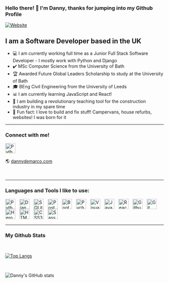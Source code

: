 ### Hello there! :wave: I'm Danny, thanks for jumping into my Github Profile


[![Website](https://img.shields.io/website?label=dannydemarco.com&style=for-the-badge&url=https%3A%2F%2Fdannydemarco.com)](https://dannydemarco.com)


## I am a Software Developer based in the UK 
- :computer: I am currently working full time as a Junior Full Stack Software Developer - I mostly work with Python and Django
- :heavy_check_mark: MSc Computer Science from the University of Bath
- :trophy: Awarded Future Global Leaders Scholarship to study at the University of Bath
- :mortar_board: BEng Civil Engineering from the  University of Leeds
- :bar_chart: I am currently learning JavaScript and React!
- :mega: I am building a revolutionary teaching tool for the construction industry in my spare time
- :nut_and_bolt: Fun fact: I love to build and fix stuff! Campervans, house refurbs, websites! I was born for it

---

### Connect with me!

[<img align="left" alt="Python" width="32px" src="https://cdn.jsdelivr.net/gh/devicons/devicon/icons/linkedin/linkedin-original.svg" style="padding-right:10px;" />][linkedin]

<br><br>

:earth_americas: [dannydemarco.com][linkedin]

<br>

---

### Languages and Tools I like to use:

<img align="left" alt="Python" width="32px" src="https://cdn.jsdelivr.net/gh/devicons/devicon/icons/python/python-original-wordmark.svg" style="padding-right:10px;" />
<img align="left" alt="Django" width="32x" src="https://cdn.jsdelivr.net/gh/devicons/devicon/icons/django/django-plain-wordmark.svg" style="padding-right:10px;box-shadow:2px 2px white;" />
<img align="left" alt="SQLite" width="32px" src="https://cdn.jsdelivr.net/gh/devicons/devicon/icons/sqlite/sqlite-original-wordmark.svg" style="padding-right:10px;" />
<img align="left" alt="Postgres" width="32px" src="https://cdn.jsdelivr.net/gh/devicons/devicon/icons/postgresql/postgresql-original-wordmark.svg" style="padding-right:10px" />
<img align="left" alt="Bootstrap" width="32px" src="https://cdn.jsdelivr.net/gh/devicons/devicon/icons/bootstrap/bootstrap-original-wordmark.svg" style="padding-right:10px;" />
<img align="left" alt="Pycharm" width="32px" src="https://cdn.jsdelivr.net/gh/devicons/devicon/icons/pycharm/pycharm-original-wordmark.svg" style="padding-right:10px;" />
<img align="left" alt="Visual Studio Code" width="32px" src="https://cdn.jsdelivr.net/gh/devicons/devicon/icons/vscode/vscode-original.svg" style="padding-right:10px;" /> 
<img align="left" alt="JavaScript" width="32px" src="https://cdn.jsdelivr.net/gh/devicons/devicon/icons/javascript/javascript-original.svg" style="padding-right:10px;" />
<img align="left" alt="React" width="32px" src="https://cdn.jsdelivr.net/gh/devicons/devicon/icons/react/react-original-wordmark.svg" style="padding-right:10px;" />
<img align="left" alt="Github" width="32px" src="https://cdn.jsdelivr.net/gh/devicons/devicon/icons/github/github-original.svg" style="padding-right:10px;" />
<img align="left" alt="Git" width="32px" src="https://cdn.jsdelivr.net/gh/devicons/devicon/icons/git/git-original.svg" style="padding-right:10px;" />
<img align="left" alt="Heroku" width="32px" src="https://cdn.jsdelivr.net/gh/devicons/devicon/icons/heroku/heroku-original-wordmark.svg" style="padding-right:10px;" />
<img align="left" alt="HTML5" width="32px" src="https://cdn.jsdelivr.net/gh/devicons/devicon/icons/html5/html5-original.svg" style="padding-right:10px;" />
<img align="left" alt="CSS3" width="32px" src="https://cdn.jsdelivr.net/gh/devicons/devicon/icons/css3/css3-original.svg" style="padding-right:10px;" />
<img align="left" alt="Sass" width="32px" src="https://cdn.jsdelivr.net/gh/devicons/devicon/icons/sass/sass-original.svg" style="padding-right:10px;" />

<br><br>
<br><br>

---

### My Github Stats

<br>

[![Top Langs](https://github-readme-stats.vercel.app/api/top-langs/?username=danny-demarco&layout=compact)](https://github.com/danny-demarco/github-readme-stats)

<br>

![Danny's GitHub stats](https://github-readme-stats.vercel.app/api?username=danny-demarco&count_private=true&show_icons=true)




[website]: https://dannydemarco.com
[linkedin]: https://linkedin.com/in/danny-demarco